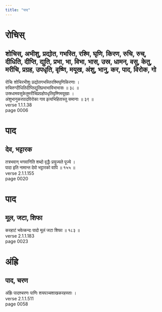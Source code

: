 ```yaml
---
title: "पाद"
---
```


# रोचिस्
## शोचिस्, अभीशु, प्रद्योत, गभस्ति, रश्मि, घृणि, किरण, रुचि, रुच्, दीधिति, दीप्ति, द्युति, प्रभा, भा, विभा, भास्, उस्र, धामन्, वसु, केतु, मरीचि, प्रग्रह, उपधृति, वृष्णि, मयूख, अंशु, भानु, कर, पाद, विरोक, गो
रोचिः शोचिरभीशुः प्रद्योतगभस्तिरश्मिघृणिकिरणाः ।<br />रुचिरुग्दीधितिदीप्तिद्युतिप्रभाभाविभाभासः ॥ ३८ ॥<br />उस्रधामवसुकेतुमरीचिप्रग्रहोपधृतिवृष्णिमयूखाः ।<br />अंशुभानुकरपादविरोका गाव इत्यभिहितास्तु समानाः ॥ ३९ ॥<br />verse 1.1.1.38<br />page 0006

# पाद
## देव, भट्टारक
तत्रभवान् भगवानिति शब्दो वृद्धैः प्रयुज्यते पूज्ये ।<br />पादा इति नामान्त देवो भट्टारको वापि ॥ १५५ ॥<br />verse 2.1.1.155<br />page 0020

# पाद
## मूल, जटा, शिफा
करहाटं भवेत्कन्दः पादो मूलं जटा शिफा ॥ १८३ ॥<br />verse 2.1.1.183<br />page 0023

# अंह्रि
## पाद, चरण
अंह्रिः पादश्चरणः पाणिः शयपञ्चशाखकरहस्ताः ।<br />verse 2.1.1.511<br />page 0058

